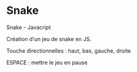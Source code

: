 # Snake
Snake - Javacript

Création d'un jeu de snake en JS.

Touche directionnelles : haut, bas, gauche, droite

ESPACE : mettre le jeu en pause
